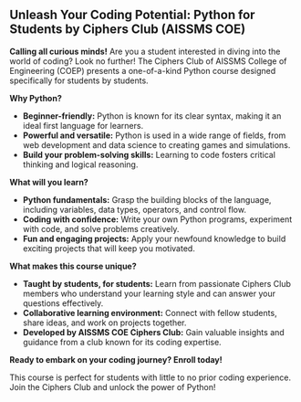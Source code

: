 ## Unleash Your Coding Potential: Python for Students by Ciphers Club (AISSMS COE)

**Calling all curious minds!** Are you a student interested in diving into the world of coding? Look no further! The Ciphers Club of AISSMS College of Engineering (COEP) presents a one-of-a-kind Python course designed specifically for students by students.

**Why Python?**

* **Beginner-friendly:**  Python is known for its clear syntax, making it an ideal first language for learners. 
* **Powerful and versatile:**  Python is used in a wide range of fields, from web development and data science to creating games and simulations.
* **Build your problem-solving skills:**  Learning to code fosters critical thinking and logical reasoning.

**What will you learn?**

* **Python fundamentals:**  Grasp the building blocks of the language, including variables, data types, operators, and control flow.
* **Coding with confidence:**  Write your own Python programs, experiment with code, and solve problems creatively.
* **Fun and engaging projects:**  Apply your newfound knowledge to build exciting projects that will keep you motivated.

**What makes this course unique?**

* **Taught by students, for students:**  Learn from passionate Ciphers Club members who understand your learning style and can answer your questions effectively.
* **Collaborative learning environment:**  Connect with fellow students, share ideas, and work on projects together.
* **Developed by AISSMS COE Ciphers Club:**  Gain valuable insights and guidance from a club known for its coding expertise.

**Ready to embark on your coding journey? Enroll today!**

This course is perfect for students with little to no prior coding experience. Join the Ciphers Club and unlock the power of Python!
